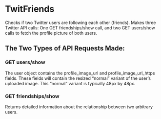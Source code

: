 # TwitFriends

Checks if two Twitter users are following each other (friends).
Makes three Twitter API calls: One GET friendships/show call, and two GET users/show calls to fetch the profile picture of both users.

## The Two Types of API Requests Made:

### GET users/show
The user object contains the profile_image_url and profile_image_url_https fields. These fields will contain the resized “normal” variant of the user’s uploaded image. This “normal” variant is typically 48px by 48px.

### GET friendships/show
Returns detailed information about the relationship between two arbitrary users.

 
